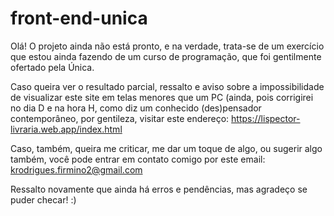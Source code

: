 # front-end-unica

Olá! O projeto ainda não está pronto, e na verdade, trata-se de um exercício que estou ainda fazendo de um curso de programação, que foi gentilmente ofertado pela Única.

Caso queira ver o resultado parcial, ressalto e aviso sobre a impossibilidade de visualizar este site em telas menores que um PC (ainda, pois corrigirei no dia D e na hora H, como diz um conhecido (des)pensador contemporâneo, 
por gentileza, visitar este endereço: https://lispector-livraria.web.app/index.html

Caso, também, queira me criticar, me dar um toque de algo, ou sugerir algo também, você pode entrar em contato comigo por este email: krodrigues.firmino2@gmail.com

Ressalto novamente que ainda há erros e pendências, mas agradeço se puder checar! :)
